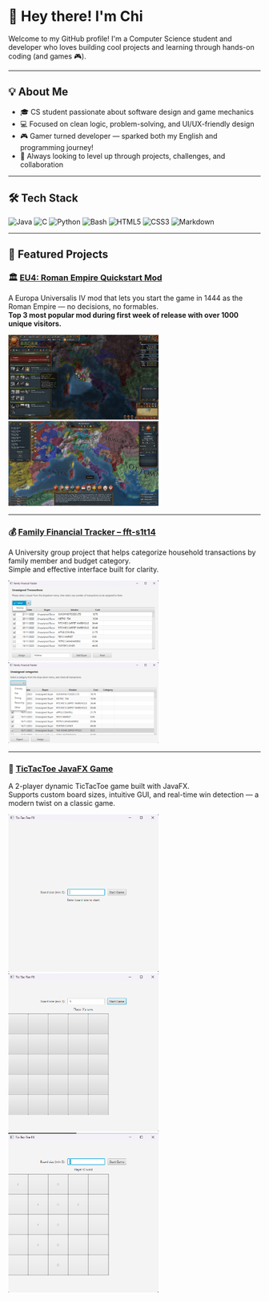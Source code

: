 # 👋 Hey there! I'm Chi

Welcome to my GitHub profile! I'm a Computer Science student and developer who loves building cool projects and learning through hands-on coding (and games 🎮).

---

## 💡 About Me

- 🎓 CS student passionate about software design and game mechanics  
- 💻 Focused on clean logic, problem-solving, and UI/UX-friendly design  
- 🎮 Gamer turned developer — sparked both my English and programming journey!  
- 🧠 Always looking to level up through projects, challenges, and collaboration  

---

## 🛠️ Tech Stack

<p>
  <img src="https://cdn.jsdelivr.net/gh/devicons/devicon/icons/java/java-original.svg" alt="Java" width="40" />
  <img src="https://cdn.jsdelivr.net/gh/devicons/devicon/icons/c/c-original.svg" alt="C" width="40" />
  <img src="https://cdn.jsdelivr.net/gh/devicons/devicon/icons/python/python-original.svg" alt="Python" width="40" />
  <img src="https://cdn.jsdelivr.net/gh/devicons/devicon/icons/bash/bash-original.svg" alt="Bash" width="40" />
  <img src="https://cdn.jsdelivr.net/gh/devicons/devicon/icons/html5/html5-original.svg" alt="HTML5" width="40" />
  <img src="https://cdn.jsdelivr.net/gh/devicons/devicon/icons/css3/css3-original.svg" alt="CSS3" width="40" />
  <img src="https://cdn.jsdelivr.net/gh/devicons/devicon/icons/markdown/markdown-original.svg" alt="Markdown" width="40" />
</p>

---

## 🚀 Featured Projects

### 🏛️ [EU4: Roman Empire Quickstart Mod](https://github.com/zynsniper/RomanEmpireQuickstart)

A Europa Universalis IV mod that lets you start the game in 1444 as the Roman Empire — no decisions, no formables.  
**Top 3 most popular mod during first week of release with over 1000 unique visitors.**

<p>
  <img src="https://github.com/zynsniper/RomanEmpireQuickstart/blob/Images/image_2025-05-02_074855766.png" alt="Map View" width="300"/>
  <img src="https://github.com/zynsniper/RomanEmpireQuickstart/blob/Images/image_2025-05-02_075944624.png" alt="Start Screen" width="300"/>
</p>

---

### 💰 [Family Financial Tracker – fft-s1t14](https://github.com/zynsniper/fft-s1t14)

A University group project that helps categorize household transactions by family member and budget category.  
Simple and effective interface built for clarity.

<p>
  <img src="https://github.com/zynsniper/FamilyFinancialTracker/blob/main/pictures/BuyerAssignment.png" alt="Buyer Assignment" width="300"/>
  <img src="https://github.com/zynsniper/FamilyFinancialTracker/blob/main/pictures/CategoryAssignment.png" alt="Category Assignment" width="300"/>
</p>

---

### 🎯 [TicTacToe JavaFX Game](https://github.com/zynsniper/TicTacToe)

A 2-player dynamic TicTacToe game built with JavaFX.  
Supports custom board sizes, intuitive GUI, and real-time win detection — a modern twist on a classic game.

<p>
  <img src="https://github.com/zynsniper/TicTacToe/blob/main/pictures/UI.png" alt="TicTacToe UI" width="300"/>
  <img src="https://github.com/zynsniper/TicTacToe/blob/main/pictures/CustomBoardSize.png" alt="Custom Board Size" width="300"/>
  <img src="https://github.com/zynsniper/TicTacToe/blob/main/pictures/WinScenario.png" alt="Win Scenario" width="300"/>
</p>
